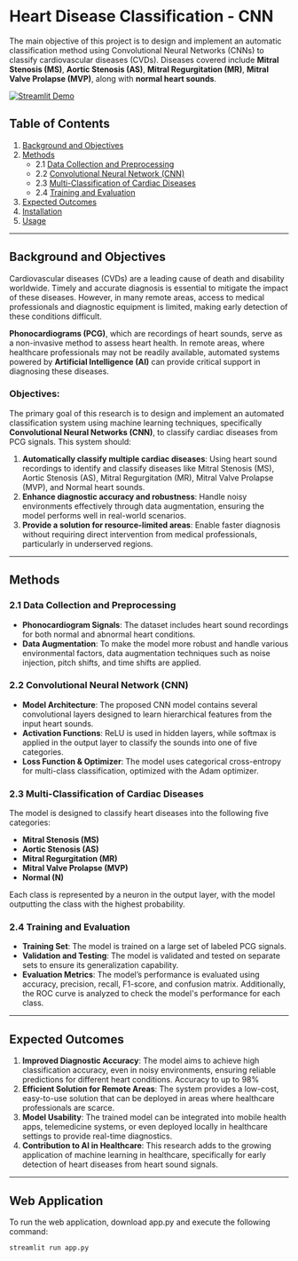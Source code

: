 # Heart Disease Classification - CNN

The main objective of this project is to design and implement an automatic classification method using Convolutional Neural Networks (CNNs) to classify cardiovascular diseases (CVDs). Diseases covered include **Mitral Stenosis (MS)**, **Aortic Stenosis (AS)**, **Mitral Regurgitation (MR)**, **Mitral Valve Prolapse (MVP)**, along with **normal heart sounds**.

[![Streamlit Demo](https://img.youtube.com/vi/ix7rlCNMh88/maxresdefault.jpg)](https://www.youtube.com/watch?v=ix7rlCNMh88)

## Table of Contents
1. [Background and Objectives](#background-and-objectives)
2. [Methods](#methods)
   - 2.1 [Data Collection and Preprocessing](#data-collection-and-preprocessing)
   - 2.2 [Convolutional Neural Network (CNN)](#convolutional-neural-network-cnn)
   - 2.3 [Multi-Classification of Cardiac Diseases](#multi-classification-of-cardiac-diseases)
   - 2.4 [Training and Evaluation](#training-and-evaluation)
3. [Expected Outcomes](#expected-outcomes)
4. [Installation](#installation)
5. [Usage](#usage)

---

## Background and Objectives

Cardiovascular diseases (CVDs) are a leading cause of death and disability worldwide. Timely and accurate diagnosis is essential to mitigate the impact of these diseases. However, in many remote areas, access to medical professionals and diagnostic equipment is limited, making early detection of these conditions difficult.

**Phonocardiograms (PCG)**, which are recordings of heart sounds, serve as a non-invasive method to assess heart health. In remote areas, where healthcare professionals may not be readily available, automated systems powered by **Artificial Intelligence (AI)** can provide critical support in diagnosing these diseases.

### Objectives:
The primary goal of this research is to design and implement an automated classification system using machine learning techniques, specifically **Convolutional Neural Networks (CNN)**, to classify cardiac diseases from PCG signals. This system should:
1. **Automatically classify multiple cardiac diseases**: Using heart sound recordings to identify and classify diseases like Mitral Stenosis (MS), Aortic Stenosis (AS), Mitral Regurgitation (MR), Mitral Valve Prolapse (MVP), and Normal heart sounds.
2. **Enhance diagnostic accuracy and robustness**: Handle noisy environments effectively through data augmentation, ensuring the model performs well in real-world scenarios.
3. **Provide a solution for resource-limited areas**: Enable faster diagnosis without requiring direct intervention from medical professionals, particularly in underserved regions.

---

## Methods

### 2.1 Data Collection and Preprocessing
- **Phonocardiogram Signals**: The dataset includes heart sound recordings for both normal and abnormal heart conditions.
- **Data Augmentation**: To make the model more robust and handle various environmental factors, data augmentation techniques such as noise injection, pitch shifts, and time shifts are applied.

### 2.2 Convolutional Neural Network (CNN)
- **Model Architecture**: The proposed CNN model contains several convolutional layers designed to learn hierarchical features from the input heart sounds.
- **Activation Functions**: ReLU is used in hidden layers, while softmax is applied in the output layer to classify the sounds into one of five categories.
- **Loss Function & Optimizer**: The model uses categorical cross-entropy for multi-class classification, optimized with the Adam optimizer.

### 2.3 Multi-Classification of Cardiac Diseases
The model is designed to classify heart diseases into the following five categories:
- **Mitral Stenosis (MS)**
- **Aortic Stenosis (AS)**
- **Mitral Regurgitation (MR)**
- **Mitral Valve Prolapse (MVP)**
- **Normal (N)**

Each class is represented by a neuron in the output layer, with the model outputting the class with the highest probability.

### 2.4 Training and Evaluation
- **Training Set**: The model is trained on a large set of labeled PCG signals.
- **Validation and Testing**: The model is validated and tested on separate sets to ensure its generalization capability.
- **Evaluation Metrics**: The model’s performance is evaluated using accuracy, precision, recall, F1-score, and confusion matrix. Additionally, the ROC curve is analyzed to check the model's performance for each class.

---

## Expected Outcomes

1. **Improved Diagnostic Accuracy**: The model aims to achieve high classification accuracy, even in noisy environments, ensuring reliable predictions for different heart conditions. Accuracy to up to 98%
2. **Efficient Solution for Remote Areas**: The system provides a low-cost, easy-to-use solution that can be deployed in areas where healthcare professionals are scarce.
3. **Model Usability**: The trained model can be integrated into mobile health apps, telemedicine systems, or even deployed locally in healthcare settings to provide real-time diagnostics.
4. **Contribution to AI in Healthcare**: This research adds to the growing application of machine learning in healthcare, specifically for early detection of heart diseases from heart sound signals.

---

## Web Application

To run the web application, download app.py and execute the following command:

```bash
streamlit run app.py
